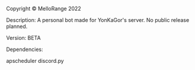 
Copyright © MelloRange 2022

Description:
A personal bot made for YonKaGor's server. No public release planned.

Version: BETA



Dependencies:

apscheduler
discord.py